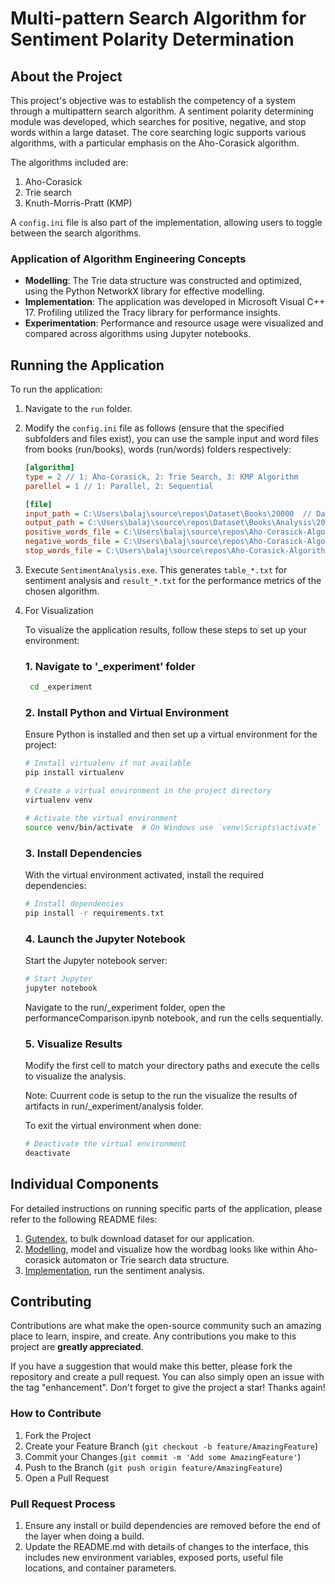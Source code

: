 # Multi-pattern Search Algorithm for Sentiment Polarity Determination

## About the Project

This project's objective was to establish the competency of a system through a multipattern search algorithm. A sentiment polarity determining module was developed, which searches for positive, negative, and stop words within a large dataset. The core searching logic supports various algorithms, with a particular emphasis on the Aho-Corasick algorithm.

The algorithms included are:

1. Aho-Corasick
2. Trie search
3. Knuth-Morris-Pratt (KMP)

A `config.ini` file is also part of the implementation, allowing users to toggle between the search algorithms.

### Application of Algorithm Engineering Concepts

- **Modelling**: The Trie data structure was constructed and optimized, using the Python NetworkX library for effective modelling.
- **Implementation**: The application was developed in Microsoft Visual C++ 17. Profiling utilized the Tracy library for performance insights.
- **Experimentation**: Performance and resource usage were visualized and compared across algorithms using Jupyter notebooks.

## Running the Application

To run the application:

1. Navigate to the `run` folder.
2. Modify the `config.ini` file as follows (ensure that the specified subfolders and files exist), you can use the sample input and word files from books (run/books), words (run/words) folders respectively:

   ```ini
   [algorithm]
   type = 2 // 1: Aho-Corasick, 2: Trie Search, 3: KMP Algorithm
   parellel = 1 // 1: Parallel, 2: Sequential

   [file]
   input_path = C:\Users\balaj\source\repos\Dataset\Books\20000  // Dataset path
   output_path = C:\Users\balaj\source\repos\Dataset\Books\Analysis\20000\ // Results path
   positive_words_file = C:\Users\balaj\source\repos\Aho-Corasick-Algorithm\implementation\SentimentAnalysis\words\positive-words.txt // Positive words list
   negative_words_file = C:\Users\balaj\source\repos\Aho-Corasick-Algorithm\implementation\SentimentAnalysis\words\negative-words.txt // Negative words list
   stop_words_file = C:\Users\balaj\source\repos\Aho-Corasick-Algorithm\implementation\SentimentAnalysis\words\stop-words.txt  // Stop words list
   ```

3. Execute `SentimentAnalysis.exe`. This generates `table_*.txt` for sentiment analysis and `result_*.txt` for the performance metrics of the chosen algorithm.

4. For Visualization

   To visualize the application results, follow these steps to set up your environment:

   ### 1. Navigate to '\_experiment' folder

   ```bash
    cd _experiment
   ```

   ### 2. Install Python and Virtual Environment

   Ensure Python is installed and then set up a virtual environment for the project:

   ```bash
   # Install virtualenv if not available
   pip install virtualenv

   # Create a virtual environment in the project directory
   virtualenv venv

   # Activate the virtual environment
   source venv/bin/activate  # On Windows use `venv\Scripts\activate`
   ```

   ### 3. Install Dependencies

   With the virtual environment activated, install the required dependencies:

   ```bash
   # Install dependencies
   pip install -r requirements.txt
   ```

   ### 4. Launch the Jupyter Notebook

   Start the Jupyter notebook server:

   ```bash
   # Start Jupyter
   jupyter notebook
   ```

   Navigate to the run/\_experiment folder, open the performanceComparison.ipynb notebook, and run the cells sequentially.

   ### 5. Visualize Results

   Modify the first cell to match your directory paths and execute the cells to visualize the analysis.

   Note: Cuurrent code is setup to the run the visualize the results of artifacts in run/\_experiment/analysis folder.

   To exit the virtual environment when done:

   ```bash
   # Deactivate the virtual environment
   deactivate
   ```

## Individual Components

For detailed instructions on running specific parts of the application, please refer to the following README files:

1. [Gutendex](./gutendex/README.md), to bulk download dataset for our application.
2. [Modelling](./modelling/README.md), model and visualize how the wordbag looks like within Aho-corasick automaton or Trie search data structure.
3. [Implementation](./implementation/README.md), run the sentiment analysis.

## Contributing

Contributions are what make the open-source community such an amazing place to learn, inspire, and create. Any contributions you make to this project are **greatly appreciated**.

If you have a suggestion that would make this better, please fork the repository and create a pull request. You can also simply open an issue with the tag "enhancement". Don't forget to give the project a star! Thanks again!

### How to Contribute

1. Fork the Project
2. Create your Feature Branch (`git checkout -b feature/AmazingFeature`)
3. Commit your Changes (`git commit -m 'Add some AmazingFeature'`)
4. Push to the Branch (`git push origin feature/AmazingFeature`)
5. Open a Pull Request

### Pull Request Process

1. Ensure any install or build dependencies are removed before the end of the layer when doing a build.
2. Update the README.md with details of changes to the interface, this includes new environment variables, exposed ports, useful file locations, and container parameters.
